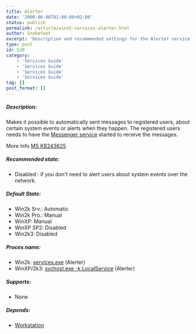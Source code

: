 ```yaml
---
title: Alerter
date: '2000-06-06T01:00:00+02:00'
status: publish
permalink: /article/winnt-services-alerter.html
author: Snakefoot
excerpt: 'Description and recommended settings for the Alerter service.'
type: post
id: 520
category:
    - 'Services Guide'
    - 'Services Guide'
    - 'Services Guide'
    - 'Services Guide'
tag: []
post_format: []
---
```

##### Description:

 Makes it possible to automatically sent messages to registered users, about certain system events or alerts when they happen. The registered users needs to have the [Messenger service](/article/winnt-services-messenger.html) started to receive the messages.  
  
 More Info [MS KB243625](http://support.microsoft.com/kb/243625 "How to Configure Administrative Alerts in Windows 2000 [Q243625]")  
  
##### Recommended state:

- Disabled : if you don't need to alert users about system events over the network.

##### Default State:

- Win2k Srv.: Automatic
- Win2k Pro.: Manual
- WinXP: Manual
- WinXP SP2: Disabled
- Win2k3: Disabled

##### Proces name:

- Win2k: [services.exe](/article/winnt-services-wrapper.html) (Alerter)
- WinXP/2k3: [svchost.exe -k LocalService](/article/winnt-services-wrapper.html) (Alerter)

##### Supports:

- None

##### Depends:

- [Workstation](/article/winnt-services-lanmanworkstation.html)